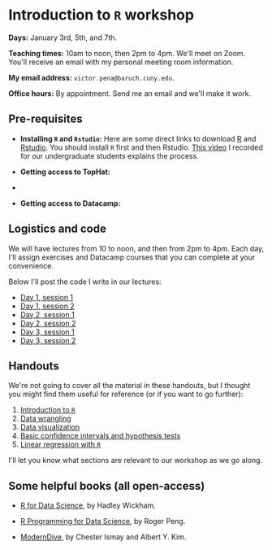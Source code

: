 
# Introduction to `R` workshop

**Days:** January 3rd, 5th, and 7th. 

**Teaching times:** 10am to noon, then 2pm to 4pm. We'll meet on Zoom. You'll receive an email with my personal meeting room information.

**My email address:** `victor.pena@baruch.cuny.edu`. 

**Office hours:** By appointment. Send me an email and we'll make it work.

## Pre-requisites

* **Installing `R` and `Rstudio`:** Here are some direct links to download [R](https://cran.r-project.org/) and [Rstudio](https://rstudio.com/). You should install `R` first and then Rstudio. [This video](https://www.youtube.com/watch?v=6GBZxrQyzM0) I recorded for our undergraduate students explains the process. 

* **Getting access to TopHat:** 
*
* **Getting access to Datacamp:**

## Logistics and code

We will have lectures from 10 to noon, and then from 2pm to 4pm. Each day, I'll assign exercises and Datacamp courses that you can complete at your convenience.

Below I'll post the code I write in our lectures:

* [Day 1, session 1]()
* [Day 1, session 2]()
* [Day 2, session 1]()
* [Day 2, session 2]()
* [Day 3, session 1]()
* [Day 3, session 2]()

## Handouts 

We're not going to cover all the material in these handouts, but I thought you might find them useful for reference (or if you want to go further):

1. [Introduction to `R`](https://vicpena.github.io/sta9750/introR.pdf)
2. [Data wrangling](https://vicpena.github.io/sta9750/wrangle1.pdf)
3. [Data visualization](https://vicpena.github.io/sta9750/plots.html)
4. [Basic confidence intervals and hypothesis tests](https://vicpena.github.io/sta9750/basicinference.pdf)
5. [Linear regression with `R`](http://vicpena.github.io/workshops/2021/lm.pdf)

I'll let you know what sections are relevant to our workshop as we go along.

## Some helpful books (all open-access)

* [R for Data Science](https://r4ds.had.co.nz/), by Hadley Wickham.

* [R Programming for Data Science](https://bookdown.org/rdpeng/rprogdatascience/), by Roger Peng. 

* [ModernDive](http://www.moderndive.com), by Chester Ismay and Albert Y. Kim.

